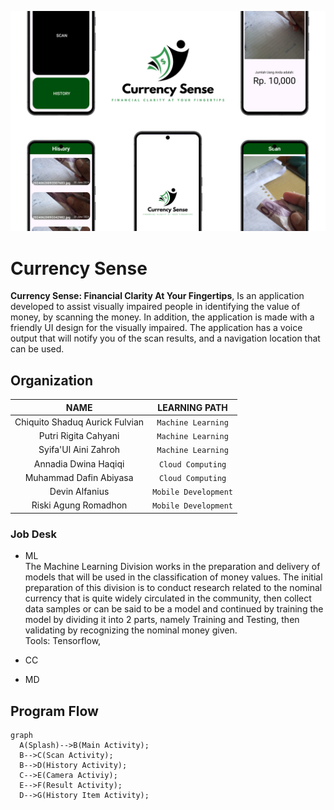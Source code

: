 <div align="center">

![logo](https://github.com/CurrencySense/.github/blob/main/profile/Slide%2016_9%20-%201.png)

</div>

# Currency Sense
**Currency Sense: Financial Clarity At Your Fingertips**, Is an application developed to assist visually impaired people in identifying the value of money, by scanning the money. In addition, the application is made with a friendly UI design for the visually impaired. The application has a voice output that will notify you of the scan results, and a navigation location that can be used. 

## Organization
<div align=center>

| NAME | LEARNING PATH |
|:--------------------:|:--------: |
| Chiquito Shaduq Aurick Fulvian |`Machine Learning`|
| Putri Rigita Cahyani |`Machine Learning`|
| Syifa'Ul Aini Zahroh |`Machine Learning`|
| Annadia Dwina Haqiqi |`Cloud Computing`|
| Muhammad Dafin Abiyasa |`Cloud Computing`|
| Devin Alfanius |`Mobile Development`|
| Riski Agung Romadhon |`Mobile Development`|

</div>

### Job Desk
- ML<br>
The Machine Learning Division works in the preparation and delivery of models that will be used in the classification of money values. The initial preparation of this division is to conduct research related to the nominal currency that is quite widely circulated in the community, then collect data samples or can be said to be a model and continued by training the model by dividing it into 2 parts, namely Training and Testing, then validating by recognizing the nominal money given.</br>
Tools: Tensorflow, 

- CC
- MD

## Program Flow
```mermaid
graph
  A(Splash)-->B(Main Activity);
  B-->C(Scan Activity);
  B-->D(History Activity);
  C-->E(Camera Activiy);
  E-->F(Result Activity);
  D-->G(History Item Activity);
```
